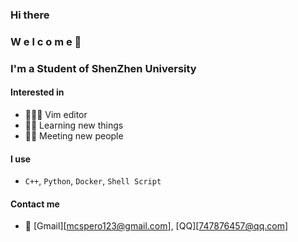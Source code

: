 ### Hi there 

<!--
**mikaizhu/mikaizhu** is a ✨ _special_ ✨ repository because its `README.md` (this file) appears on your GitHub profile.

Here are some ideas to get you started:

- 🔭 I’m currently working on ...
- 🌱 I’m currently learning ...
- 👯 I’m looking to collaborate on ...
- 🤔 I’m looking for help with ...
- 💬 Ask me about ...
- 📫 How to reach me: ...
- 😄 Pronouns: ...
- ⚡ Fun fact: ...
-->

### W e l c o m e 👋

### I'm a Student of ShenZhen University 

#### Interested in

<!-- 
you can put your gifs right there
<img align="right" src="/pepe.gif" width="398" height="394" />
-->

- 👨🏼‍💻 Vim editor 
- 🤹‍♀️ Learning new things
- 👋🏻 Meeting new people

#### I use
- `C++`, `Python`, `Docker`, `Shell Script`


#### Contact me
- 📜 [Gmail][mcspero123@gmail.com], [QQ][747876457@qq.com]
